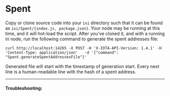 # Spent

Copy or clone source code into your `ixi` directory such that it can be found as `ixi/Spent/{index.js, package.json}`. 
Your node may be running at this time, and it will hot-load the script. 
After you've cloned it, and with a running iri node, run the following command to generate the spent addresses file:

```
curl http://localhost:14265 -X POST -H 'X-IOTA-API-Version: 1.4.1' -H 'Content-Type: application/json'   -d '{"command": "Spent.generateSpentAddressesFile"}'
```

Generated file will start with the timestamp of generation start.
Every next line is a human-readable line with the hash of a spent address.

-----

#### Troubleshooting:



